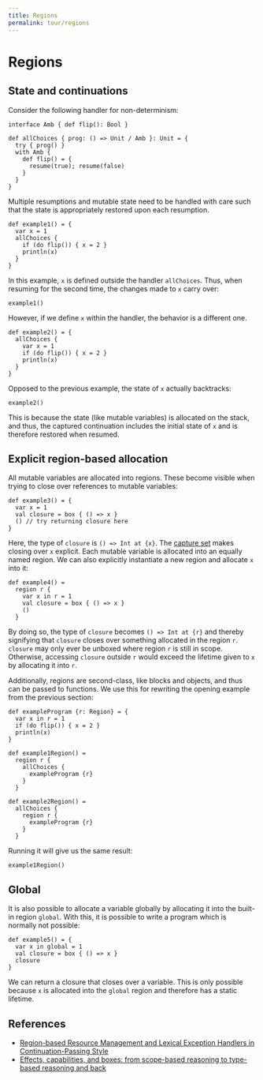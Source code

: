 ```yaml
---
title: Regions
permalink: tour/regions
---
```


# Regions

## State and continuations

Consider the following handler for non-determinism:

```
interface Amb { def flip(): Bool }

def allChoices { prog: () => Unit / Amb }: Unit = {
  try { prog() }
  with Amb {
    def flip() = {
      resume(true); resume(false)
    }
  }
}
```

Multiple resumptions and mutable state need to be handled with care such that the state is appropriately restored upon each resumption.

```
def example1() = {
  var x = 1
  allChoices {
    if (do flip()) { x = 2 }
    println(x)
  }
}
```

In this example, `x` is defined outside the handler `allChoices`. Thus, when resuming for the second time, the changes made to `x` carry over:

```effekt:repl
example1()
```

However, if we define `x` within the handler, the behavior is a different one.

```
def example2() = {
  allChoices {
    var x = 1
    if (do flip()) { x = 2 }
    println(x)
  }
}
```

Opposed to the previous example, the state of `x` actually backtracks:

```effekt:repl
example2()
```

This is because the state (like mutable variables) is allocated on the stack, and thus, the captured continuation includes the initial state of `x` and is therefore restored when resumed.

## Explicit region-based allocation

All mutable variables are allocated into regions. These become visible when trying to close over references to mutable variables:

```
def example3() = {
  var x = 1
  val closure = box { () => x }
  () // try returning closure here
}
```

Here, the type of `closure` is `() => Int at {x}`. The [capture set](./captures) makes closing over `x` explicit. Each mutable variable is allocated into an equally named region.
We can also explicitly instantiate a new region and allocate `x` into it:

```
def example4() =
  region r {
    var x in r = 1
    val closure = box { () => x }
    ()
  }
```

By doing so, the type of `closure` becomes `() => Int at {r}` and thereby signifying that `closure` closes over something allocated in the region `r`.
`closure` may only ever be unboxed where region `r` is still in scope. Otherwise, accessing `closure` outside `r` would exceed the lifetime given to `x` by allocating it into `r`.

Additionally, regions are second-class, like blocks and objects, and thus can be passed to functions. We use this for rewriting the opening example from the previous section:

```
def exampleProgram {r: Region} = {
  var x in r = 1
  if (do flip()) { x = 2 }
  println(x)
}

def example1Region() =
  region r {
    allChoices {
      exampleProgram {r}
    }
  }

def example2Region() =
  allChoices {
    region r {
      exampleProgram {r}
    }
  }
```

Running it will give us the same result:

```effekt:repl
example1Region()
```

## Global

It is also possible to allocate a variable globally by allocating it into the built-in region `global`. With this, it is possible to write a program which is normally not possible:

```
def example5() = {
  var x in global = 1
  val closure = box { () => x }
  closure
}
```

We can return a closure that closes over a variable. This is only possible because `x` is allocated into the `global` region and therefore has a static lifetime.

## References

- [Region-based Resource Management and Lexical Exception Handlers in Continuation-Passing Style](https://link.springer.com/chapter/10.1007/978-3-030-99336-8_18)
- [Effects, capabilities, and boxes: from scope-based reasoning to type-based reasoning and back](https://dl.acm.org/doi/10.1145/3527320)
